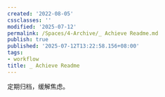 ```yaml
---
created: '2022-08-05'
cssclasses: ''
modified: '2025-07-12'
permalink: /Spaces/4-Archive/_ Achieve Readme.md
publish: true
published: '2025-07-12T13:22:58.156+08:00'
tags:
- workflow
title: _ Achieve Readme
---
```

定期归档，缓解焦虑。
